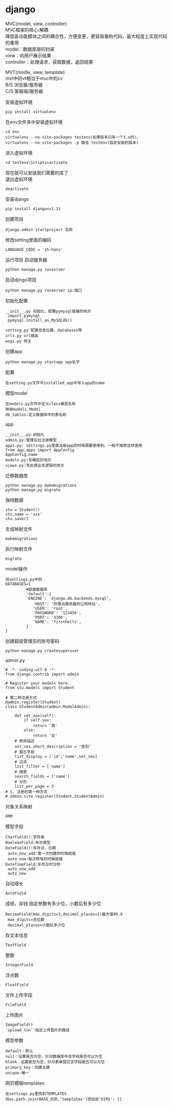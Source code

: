 # django
MVC(model, view, controller)</br>
MVC框架的核心:解耦</br>
降低各功能模块之间的耦合性，方便变更，更容易重构代码，最大程度上实现代码的重用</br>
model：数据库层的封装</br>
view：向用户展示结果</br>
controller：处理请求，获取数据，返回结果</br>

MVT(modle, view, template)</br>
mvt中的vt相当于mvc中的cv</br>
B/S 浏览器/服务器</br>
C/S 客服端/服务器</br>

安装虚拟环境
```
pip install virtualenv
```
在env文件夹中安装虚拟环境</br>
```
cd env
virtualenv --no-site-packages testenv(如果版本只有一个3.x的)、
virtualenv --no-site-packages -p 路径 testenv(指定安装的版本)
```

进入虚拟环境
```
cd testenv\Scripts>activate
```
现在就可以安装我们需要的库了</br>
退出虚拟环境
```
deactivate 
```
安装django
```
pip install django==1.11
```
创建项目
```
django-admin startproject 名称
```
修改setting里面的编码
```
LANGUAGE_CODE = 'zh-hans' 
```
运行项目 启动服务器
```
python manage.py runserver 
```
启动djingo项目
```
python manage.py runserver ip:端口
```
初始化配置
```
__init__.py 初始化，配置pymysql链接的地方
 import pymysql
 pymysql.install_as_MySQLdb()
 
setting.py 配置信息位置，databases等
urls.py url路由
wsgi.py 网关
```

创建app 
```
python manage.py startapp app名字
```
配置
```
在setting.py文件中installed_app中写入app的name
```
模型model
```
在models.py文件中定义class模型名称
继承models.Model
db_tables:定义数据库中的表名称
```
app
```
__init__.py:初始化
admin.py:管理后台注册模型
apps.py: settings.py里面注册app的时候需要使用到。一般不推荐这样使用
from app.apps import AppConfig
AppConfig.name
models.py:写模型的地方
views.py:写处理业务逻辑的地方
```
迁移数据库
```
python manage.py makemigrations
python manage.py migrate
```
保持数据
```
stu = Student()
stu.name = 'xxx'
stu.save()
```
生成映射文件
```
makemigrations
```
执行映射文件
```
migrate 
```
model操作
```
将settings.py中的
DATABASES={
         #链接数据库
         'default':{
         'ENGINE': 'django.db.backends.mysql',
        	'HOST': '阿里云服务器的公网地址',
        	'USER': 'root',
        	'PASSWORD': '123456',
        	'PORT': '3306',
        	'NAME': 'firsthello',
         }
}
```
创建超级管理员的账号密码
```
python manage.py createsuperuser
```
admin.py
```
# -*- coding:utf-8 -*-
from django.contrib import admin

# Register your models here.
from stu.models import Student

# 第二种注册方式
@admin.register(Student)
class StudentAdmin(admin.ModelAdmin):

    def set_sex(self):
        if self.sex:
            return '男'
        else:
            return '女'
    # 修改描述
    set_sex.short_description = '性别'
    # 展示字段
    list_display = ['id','name',set_sex]
    # 过滤
    list_filter = ['name']
    # 搜索
    search_fields = ['name']
    # 分页
    list_per_page = 3
# 1. 注册的第一种方式
# admin.site.register(Student,StudentAdmin)
```
对象关系映射
```
ORM
```
模型字段
```
CharField():字符串
BooleanField:布尔类型
DateField():年月日，日期
 auto_now_add:第一次创建的时候赋值
 auto_now:每次修改的时候赋值
DateTimeField:年月日时分秒
 auto_now_add
 auto_now
```
自动增长
```
AutoField
```
成绩，存钱  指定参数有多少位，小数后有多少位
```
DecimaField(max_digits=3,decimal_places=1)最大值99.9
 max_digits=总位数
 decimal_places=小数后多少位
```
存文本信息
```
TextField
```
整数
```
IntegerField
```
浮点数
```
FloatField
```
文件上传字段
```
FileField
```
上传图片
```
ImageField()
 upload_to=''指定上传图片的路径
```
模型参数
```
default：默认
null：设置是否为空，针对数据库中该字段是否可以为空
blank：设置是否为空，针对表单提交该字段是否可以为空
primary_key：创建主键
unique:唯一
```
网页模板templates
```
在settings.py里找到TEMPLATES
将os.path.join(BASE_DIR,'templates')添加进'DIRS': []
```
